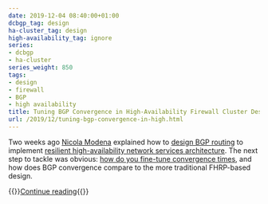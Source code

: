 ```yaml
---
date: 2019-12-04 08:40:00+01:00
dcbgp_tag: design
ha-cluster_tag: design
high-availability_tag: ignore
series:
- dcbgp
- ha-cluster
series_weight: 850
tags:
- design
- firewall
- BGP
- high availability
title: Tuning BGP Convergence in High-Availability Firewall Cluster Design
url: /2019/12/tuning-bgp-convergence-in-high.html
---
```

Two weeks ago [Nicola Modena](https://www.ipspace.net/Expert:Nicola_Modena) explained how to [design BGP routing](/kb/BGPHighAvailability/10-BGP-Design.html) to implement [resilient high-availability network services architecture](/kb/BGPHighAvailability/). The next step to tackle was obvious: [how do you fine-tune convergence times](/kb/BGPHighAvailability/30-Controlling-BGP-Convergence.html), and how does BGP convergence compare to the more traditional FHRP-based design.

{{<jump>}}[Continue reading](/kb/BGPHighAvailability/30-Controlling-BGP-Convergence.html){{</jump>}}

